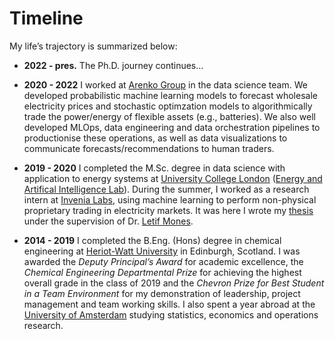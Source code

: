 # Timeline

My life’s trajectory is summarized below:

- **2022 - pres.** The Ph.D. journey continues...

- **2020 - 2022**  I worked at [Arenko Group](https://arenko.group/) in the data science team. We developed probabilistic machine learning models to forecast wholesale electricity prices and stochastic optimzation models to algorithmically trade the power/energy of flexible assets (e.g., batteries). We also well developed MLOps, data engineering and data orchestration pipelines to productionise these operations, as well as data visualizations to communicate forecasts/recommendations to human traders.

- **2019 - 2020**  I completed the M.Sc. degree in data science with application to energy systems at [University College London](https://www.ucl.ac.uk/)  ([Energy and Artifical Intelligence Lab](https://www.ucl.ac.uk/bartlett/energy/research/energy-systems-and-artificial-intelligence-lab)). During the summer, I worked as a research intern at [Invenia Labs](https://uk.linkedin.com/company/invenia-labs), using machine learning to perform non-physical proprietary trading in electricity markets. It was here I wrote my [thesis](https://ieeexplore.ieee.org/document/9810496) under the supervision of Dr. [Letif Mones](https://www.letifmones.com/).

- **2014 - 2019**  I completed the B.Eng. (Hons) degree in chemical engineering at [Heriot-Watt University](https://www.hw.ac.uk/study/undergraduate/chemical-engineering-beng) in Edinburgh, Scotland. I was awarded the *Deputy Principal’s Award* for academic excellence, the *Chemical Engineering Departmental Prize* for achieving the highest overall grade in the class of 2019 and the *Chevron Prize for Best Student in a Team Environment* for my demonstration of leadership, project management and team working skills. I also spent a year abroad at the [University of Amsterdam](https://www.uva.nl/en) studying statistics, economics and operations research.
